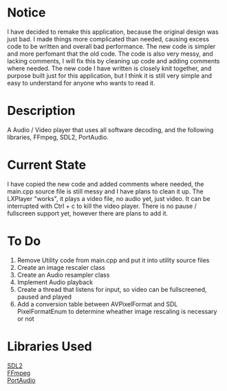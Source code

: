 # Notice #
I have decided to remake this application, because the original design was just bad. I made things more complicated than needed, causing excess code to be written
and overall bad performance. The new code is simpler and more perfomant that the old code. The code is also very messy, and lacking comments, I will fix this
by cleaning up code and adding comments where needed. The new code I have written is closely knit together, and purpose built just for this application, but I think
it is still very simple and easy to understand for anyone who wants to read it.

# Description #
A Audio / Video player that uses all software decoding, and the following libraries, FFmpeg, SDL2, PortAudio. 

# Current State #
I have copied the new code and added comments where needed, the main.cpp source file is still messy and I have plans to clean it up. The LXPlayer "works", it plays a video file, no audio yet, just video. It can be interrupted with Ctrl + c
to kill the video player. There is no pause / fullscreen support yet, however there are plans to add it. 

# To Do #
1. Remove Utility code from main.cpp and put it into utility source files
2. Create an image rescaler class
3. Create an Audio resampler class
4. Implement Audio playback
5. Create a thread that listens for input, so video can be fullscreened, paused and played
6. Add a conversion table between AVPixelFormat and SDL PixelFormatEnum to determine wheather image rescaling is necessary or not

# Libraries Used #
[SDL2](https://libsdl.org/)  
[FFmpeg](https://ffmpeg.org/)  
[PortAudio](http://portaudio.com/)
